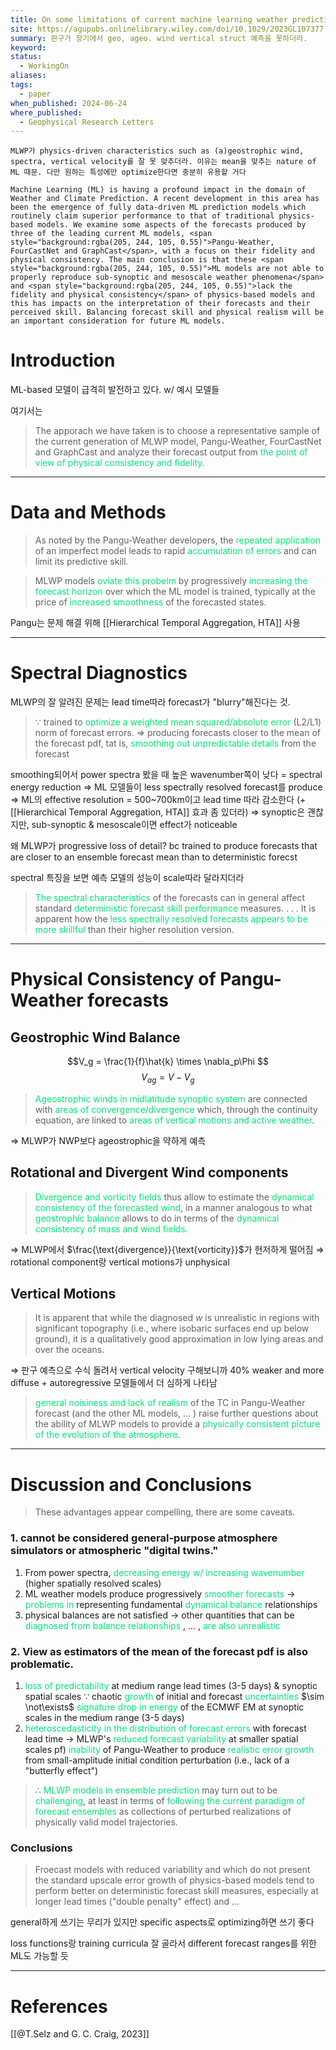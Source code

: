 ```yaml
---
title: On some limitations of current machine learning weather prediction models
site: https://agupubs.onlinelibrary.wiley.com/doi/10.1029/2023GL107377
summary: 판구가 장기에서 geo, ageo. wind vertical struct 예측을 못하더라.
keyword: 
status:
  - WorkingOn
aliases: 
tags:
  - paper
when_published: 2024-06-24
where_published:
  - Geophysical Research Letters
---
```

```ad-summary
MLWP가 physics-driven characteristics such as (a)geostrophic wind, spectra, vertical velocity를 잘 못 맞추더라. 이유는 mean을 맞추는 nature of ML 때문. 다만 원하는 특성에만 optimize한다면 충분히 유용할 거다
```

```ad-abstract
Machine Learning (ML) is having a profound impact in the domain of Weather and Climate Prediction. A recent development in this area has been the emergence of fully data‐driven ML prediction models which routinely claim superior performance to that of traditional physics‐based models. We examine some aspects of the forecasts produced by three of the leading current ML models, <span style="background:rgba(205, 244, 105, 0.55)">Pangu‐Weather, FourCastNet and GraphCast</span>, with a focus on their fidelity and physical consistency. The main conclusion is that these <span style="background:rgba(205, 244, 105, 0.55)">ML models are not able to properly reproduce sub‐synoptic and mesoscale weather phenomena</span> and <span style="background:rgba(205, 244, 105, 0.55)">lack the fidelity and physical consistency</span> of physics‐based models and this has impacts on the interpretation of their forecasts and their perceived skill. Balancing forecast skill and physical realism will be an important consideration for future ML models.
```

# Introduction
ML-based  모델이 급격히 발전하고 있다.
w/ 예시 모델들

여기서는
> The apporach we have taken is to choose a representative sample of the current generation of MLWP model, Pangu-Weather, FourCastNet and GraphCast and analyze their forecast output from<font color="#00e676"> the point of view of physical consistency and fidelity.</font> 

---
# Data and Methods
> As noted by the Pangu-Weather developers, the <font color="#00e676">repeated application</font> of an imperfect model leads to rapid <font color="#00e676">accumulation of errors</font> and can limit its predictive skill. 

> MLWP models <font color="#00e676">oviate this probelm </font>by progressively<font color="#00e676"> increasing the forecast horizon </font>over which the ML model is trained, typically at the price of <font color="#00e676">increased smoothness</font> of the forecasted states.

Pangu는 문제 해결 위해 [[Hierarchical Temporal Aggregation, HTA]] 사용

---
# Spectral Diagnostics
MLWP의 잘 알려진 문제는 lead time따라 forecast가 "blurry"해진다는 것.

> $\because$ trained to<font color="#00e676"> optimize a weighted mean squared/absolute error</font> (L2/L1) norm of forecast errors.
> $\Rightarrow$ producing forecasts closer to the mean of the forecast pdf, tat is, <font color="#00e676">smoothing out unpredictable details</font> from the forecast

smoothing되어서 power spectra 봤을 때 높은 wavenumber쪽이 낮다 = spectral energy reduction
$\Rightarrow$ ML 모델들이 less spectrally resolved forecast를 produce
$\Rightarrow$ ML의 effective resolution = 500~700km이고 lead time 따라 감소한다
(+[[Hierarchical Temporal Aggregation, HTA]] 효과 좀 있더라)
$\Rightarrow$ synoptic은 괜찮지만, sub-synoptic & mesoscale이면 effect가 noticeable

왜 MLWP가 progressive loss of detail?
bc trained to produce forecasts that are closer to an ensemble forecast mean than to deterministic forecst

spectral 특징을 보면 예측 모델의 성능이 scale따라 달라지더라

> <font color="#00e676">The spectral characteristics</font> of the forecasts can in general affect standard <font color="#00e676">deterministic forecast skill performance</font> measures. 
> . . .
> It is apparent how the <font color="#00e676">less spectrally resolved forecasts appears to be more skillful</font> than their higher resolution version.

---
# Physical Consistency of Pangu-Weather forecasts

## Geostrophic Wind Balance
$$V_g = \frac{1}{f}\hat{k} \times \nabla_p\Phi $$
$$V_{ag} = V - V_g$$
> <font color="#00e676">Ageostrophic winds in midlatitude synoptic system</font> are connected with <font color="#00e676">areas of convergence/divergence</font> which, through the continuity equation, are linked to <font color="#00e676">areas of vertical motions and active weather</font>.

$\Rightarrow$ MLWP가 NWP보다  ageostrophic을 약하게 예측 

## Rotational and Divergent Wind components
> <font color="#00e676">Divergence and vorticity fields </font>thus allow to estimate the <font color="#00e676">dynamical consistency of the forecasted wind</font>, in a manner analogous to what<font color="#00e676"> geostrophic balance </font>allows to do in terms of the <font color="#00e676">dynamical consistency of mass and wind fields.</font>

$\Rightarrow$ MLWP에서 $\frac{\text{divergence}}{\text{vorticity}}$가 현저하게 떨어짐
$\Rightarrow$ rotational component랑 vertical motions가 unphysical 

## Vertical Motions
> It is apparent that while the diagnosed $w$ is unrealistic in regions with significant topography (i.e., where isobaric surfaces end up below ground), it is a qualitatively good approximation in low lying areas and over the oceans.

$\Rightarrow$ 판구 예측으로 수식 돌려서 vertical velocity 구해보니까 40% weaker and more diffuse
\+ autoregressive 모델들에서 더 심하게 나타남

><font color="#00e676"> general noisiness and lack of realism </font>of the TC in Pangu-Weather forecast (and the other ML models, ... ) raise further questions about the ability of MLWP models to provide a <font color="#00e676">physically consistent picture of the evolution of the atmosphere</font>.
---
# Discussion and Conclusions
> These advantages appear compelling, there are some caveats.

### 1. cannot be considered general-purpose atmosphere simulators or atmospheric "digital twins."
1) From power spectra, <font color="#00e676">decreasing energy w/ increasing wavenumber</font> (higher spatially resolved scales)
2) ML weather models produce progressively <font color="#00e676">smoother forecasts</font>
   $\rightarrow$ <font color="#00e676">problems in</font> representing fundamental <font color="#00e676">dynamical balance</font> relationships
3) physical balances are not satisfied 
   $\rightarrow$ other quantities that can be <font color="#00e676">diagnosed from balance relationships</font> , ... , <font color="#00e676">are also unrealistic</font>

### 2. View as estimators of the mean of the forecast pdf is also problematic.
1) <font color="#00e676">loss of predictability </font>at medium range lead times (3-5 days) & synoptic spatial scales 
   $\because$ chaotic <font color="#00e676">growth</font> of initial and forecast <font color="#00e676">uncertainties</font>
   $\sim \not\exists$ <font color="#00e676">signature drop in energy</font> of the ECMWF EM at synoptic scales in the medium range (3-5 days) 
2) <font color="#00e676">heteroscedasticity in the distribution of forecast errors </font>with forecast lead time
   $\rightarrow$ MLWP's<font color="#00e676"> reduced forecast variability</font> at smaller spatial scales
   pf) <font color="#00e676">inability</font> of Pangu-Weather to produce <font color="#00e676">realistic error growth</font> from small-amplitude initial condition perturbation (i.e., lack of a "butterfly effect")
   
> $\therefore$ <font color="#00e676">MLWP models in ensemble prediction</font> may turn out to be <font color="#00e676">challenging</font>, at least in terms of <font color="#00e676">following the current paradigm of forecast ensembles </font>as collections of perturbed realizations of physically valid model trajectories.

### Conclusions
> Froecast models with reduced variability and which do not present the standard upscale error growth of physics-based models tend to perform better on deterministic forecast skill measures, especially at longer lead times ("double penalty" effect) and ...

general하게 쓰기는 무리가 있지만 specific aspects로 optimizing하면 쓰기 좋다

loss functions랑 training curricula 잘 골라서 different forecast ranges를 위한 ML도 가능할 듯



---
# References
[[@T.Selz and G. C. Craig, 2023]]
